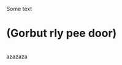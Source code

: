 <!DOCTYPE html> 
<html lang="ru"> 

<head> 
<meta charset="utf-8"> 
<title>Title</title> 
</head> 
<body> 
<p>Some text</p><h1>(Gorbut rly pee door)</h1><br /> 
<span>azazaza</span> 
</body> 
</html>
